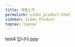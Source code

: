 ```yaml
---
title: 제품소개
permalink: video_product.html
sidebar: Video_Product
topnav: topnav
---
```


test4 입니다.ppp